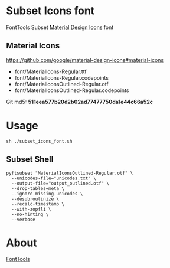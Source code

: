 # Subset Icons font

FontTools Subset [Material Design Icons](https://fonts.google.com/icons) font

## Material Icons

https://github.com/google/material-design-icons#material-icons
* font/MaterialIcons-Regular.ttf
* font/MaterialIcons-Regular.codepoints
* font/MaterialIconsOutlined-Regular.otf
* font/MaterialIconsOutlined-Regular.codepoints

Git md5: **511eea577b20d2b02ad77477750da1e44c66a52c**

# Usage

```shell
sh ./subset_icons_font.sh
```

## Subset Shell
```shell
pyftsubset "MaterialIconsOutlined-Regular.otf" \
  --unicodes-file="unicodes.txt" \
  --output-file="output_outlined.otf" \
  --drop-tables=meta \
  --ignore-missing-unicodes \
  --desubroutinize \
  --recalc-timestamp \
  --with-zopfli \
  --no-hinting \
  --verbose
```

# About

[FontTools](https://fonttools.readthedocs.io/en/latest/subset/index.html)
